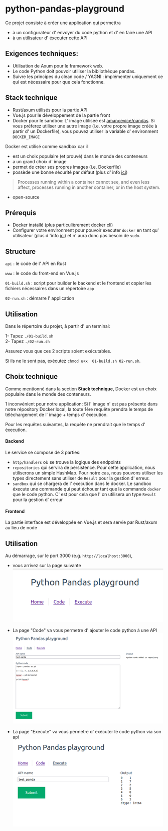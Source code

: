 # python-pandas-playground

Ce projet consiste à créer une application qui permettra

* à un configurateur d' envoyer du code python et d' en faire une API
* à un utilisateur d' éxecuter cette API

## Exigences techniques:
* Utilisation de Axum pour le framework web.
* Le code Python doit pouvoir utiliser la bibliothèque pandas.
* Suivre les principes du clean code / YAGNI : implémenter uniquement ce qui est nécessaire pour que cela fonctionne.

## Stack technique

* Rust/axum utilisés pour la partie API
* Vue.js pour le développement de la partie front
* Docker pour le sandbox: L' image utilisée est [amancevice/pandas](https://hub.docker.com/r/amancevice/pandas). Si vous préferez utiliser une autre image (i.e. votre propre image créée à partir d' un Dockerfile), vous pouvez utiliser la variable d' environment `DOCKER_IMAGE`

Docker est utilisé comme sandbox car il
* est un choix populaire (et prouvé) dans le monde des conteneurs
* a un grand choix d' image
* permet de créer ses propres images (i.e. Dockerfile)
* possède une bonne sécurité par défaut (plus d' info [ici](https://docs.docker.com/engine/security/#:~:text=this%20blog%20post%20.-,Conclusions,or%20another%20appropriate%20hardening%20system.))
> Processes running within a container cannot see, and even less affect, processes running in another container, or in the host system.
* open-source

## Prérequis
* Docker installé (plus particulièrement docker cli)
* Configurer votre environment pour pouvoir executer `docker` en tant qu' utilisateur (plus d 'info [ici](https://docs.docker.com/engine/install/linux-postinstall/)) et n' aura donc pas besoin de `sudo`.



## Structure

`api` : le code de l' API en Rust

`www` : le code du front-end en Vue.js

`01-build.sh`   : script pour builder le backend et le frontend et copier les fichiers nécessaires dans un répertoire `app`

`02-run.sh`     : démarre l' application


## Utilisation
Dans le répertoire du projet, à partir d' un terminal:

1- Tapez  `./01-build.sh`  
2- Tapez `./02-run.sh`

Assurez vous que ces 2 scripts soient exécutables. 

Si ils ne le sont pas, exécutez `chmod u+x  01-build.sh 02-run.sh`.


## Choix technique
Comme mentionné dans la section **Stack technique**, Docker est un choix populaire dans le monde des conteneurs.

1 inconvénient pour notre application: Si l' image n' est pas présente dans notre répository Docker local, la toute 1ère requête prendra le temps de téléchargement de l' image + temps d' éxecution.

Pour les requêtes suivantes, la requête ne prendrait que le temps d' éxecution.


#### Backend
Le service se compose de 3 parties:
- `http/handlers` où se trouve la logique des endpoints
- `repositories` qui servira de persistence. Pour cette application, nous utiliserons un simple HashMap. Pour notre cas, nous pouvons utiliser les types directement sans utiliser de `Result` pour la gestion d' erreur. 
- `sandbox` qui se chargera de l' execution dans le docker. Le sandbox éxecute une commande qui peut échouer tant que la commande `docker` que le code python. C' est pour cela que l' on utilisera un type `Result` pour la gestion d' erreur


#### Frontend
La partie interface est développée en Vue.js et sera servie par Rust/axum au lieu de node

## Utilisation

Au démarrage, sur le port 3000 (e.g. `http://localhost:3000`), 
* vous arrivez sur la page suivante
![](docs/home.png)

* La page "Code" va vous permetre d' ajouter le code python à une API
![](docs/code.png)

* La page "Execute" va vous permetre d' exécuter le code python via son api
![](docs/execute.png)